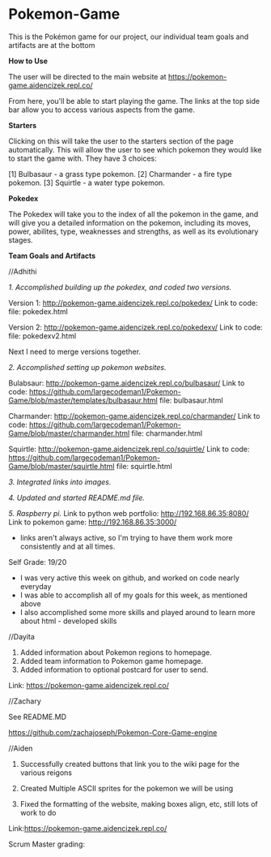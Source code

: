 # Pokemon-Game
This is the Pokémon game for our project, our individual team goals and artifacts are at the bottom

**How to Use** 

The user will be directed to the main website at https://pokemon-game.aidencizek.repl.co/ 

From here, you'll be able to start playing the game. 
The links at the top side bar allow you to access various aspects from the game. 

**Starters**

Clicking on this will take the user to the starters section of the page automatically. This will allow the user to see which pokemon they would like to start the game with. They have 3 choices: 

[1] Bulbasaur - a grass type pokemon. 
[2] Charmander - a fire type pokemon. 
[3] Squirtle - a water type pokemon. 

**Pokedex**

The Pokedex will take you to the index of all the pokemon in the game, and will give you a detailed information on the pokemon, including its moves, power, abilites, type, weaknesses and strengths, as well as its evolutionary stages. 

**Team Goals and Artifacts** 

//Adhithi 

*1. Accomplished building up the pokedex, and coded two versions.*

Version 1: http://pokemon-game.aidencizek.repl.co/pokedex/ Link to code: 
file: pokedex.html 

Version 2: http://pokemon-game.aidencizek.repl.co/pokedexv/ Link to code: 
file: pokedexv2.html 

Next I need to merge versions together. 

*2. Accomplished setting up pokemon websites.*

Bulabsaur: http://pokemon-game.aidencizek.repl.co/bulbasaur/ Link to code: https://github.com/largecodeman1/Pokemon-Game/blob/master/templates/bulbasaur.html 
file: bulbasaur.html 

Charmander:  http://pokemon-game.aidencizek.repl.co/charmander/ Link to code: https://github.com/largecodeman1/Pokemon-Game/blob/master/charmander.html
file: charmander.html

Squirtle: http://pokemon-game.aidencizek.repl.co/squirtle/ Link to code: https://github.com/largecodeman1/Pokemon-Game/blob/master/squirtle.html
file: squirtle.html


*3. Integrated links into images.*


*4. Updated and started README.md file.*

*5. Raspberry pi.*
Link to python web portfolio: http://192.168.86.35:8080/ 
Link to pokemon game: http://192.168.86.35:3000/
- links aren't always active, so I'm trying to have them work more consistently and at all times. 

Self Grade: 19/20
- I was very active this week on github, and worked on code nearly everyday 
- I was able to accomplish all of my goals for this week, as mentioned above
- I also accomplished some more skills and played around to learn more about html - developed skills 


//Dayita
1. Added information about Pokemon regions to homepage.
2. Added team information to Pokemon game homepage.
3. Added information to optional postcard for user to send.

Link: https://pokemon-game.aidencizek.repl.co/

//Zachary 

See README.MD

https://github.com/zachajoseph/Pokemon-Core-Game-engine

//Aiden 

1. Successfully created buttons that link you to the wiki page for the various reigons

2. Created Multiple ASCII sprites for the pokemon we will be using

3. Fixed the formatting of the website, making boxes align, etc, still lots of work to do

Link:https://pokemon-game.aidencizek.repl.co/ 

Scrum Master grading:

